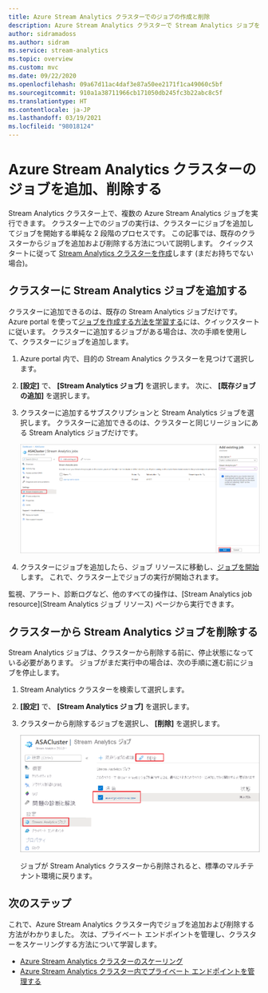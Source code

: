 ```yaml
---
title: Azure Stream Analytics クラスターでのジョブの作成と削除
description: Azure Stream Analytics クラスターで Stream Analytics ジョブを管理する方法について説明します
author: sidramadoss
ms.author: sidram
ms.service: stream-analytics
ms.topic: overview
ms.custom: mvc
ms.date: 09/22/2020
ms.openlocfilehash: 09a67d11ac4daf3e87a50ee2171f1ca49060c5bf
ms.sourcegitcommit: 910a1a38711966cb171050db245fc3b22abc8c5f
ms.translationtype: HT
ms.contentlocale: ja-JP
ms.lasthandoff: 03/19/2021
ms.locfileid: "98018124"
---
```

# <a name="add-and-remove-jobs-in-an-azure-stream-analytics-cluster"></a>Azure Stream Analytics クラスターのジョブを追加、削除する

Stream Analytics クラスター上で、複数の Azure Stream Analytics ジョブを実行できます。 クラスター上でのジョブの実行は、クラスターにジョブを追加してジョブを開始する単純な 2 段階のプロセスです。 この記事では、既存のクラスターからジョブを追加および削除する方法について説明します。 クイックスタートに従って [Stream Analytics クラスターを作成](create-cluster.md)します (まだお持ちでない場合)。

## <a name="add-a-stream-analytics-job-to-a-cluster"></a>クラスターに Stream Analytics ジョブを追加する

クラスターに追加できるのは、既存の Stream Analytics ジョブだけです。 Azure portal を使って[ジョブを作成する方法を学習する](stream-analytics-quick-create-portal.md)には、クイックスタートに従います。 クラスターに追加するジョブがある場合は、次の手順を使用して、クラスターにジョブを追加します。

1. Azure portal 内で、目的の Stream Analytics クラスターを見つけて選択します。

1. **[設定]** で、 **[Stream Analytics ジョブ]** を選択します。 次に、 **[既存ジョブの追加]** を選択します。

1. クラスターに追加するサブスクリプションと Stream Analytics ジョブを選択します。 クラスターに追加できるのは、クラスターと同じリージョンにある Stream Analytics ジョブだけです。

   ![クラスターにジョブを追加する](./media/manage-jobs-cluster/add-job.png)

1. クラスターにジョブを追加したら、ジョブ リソースに移動し、[ジョブを開始](start-job.md#azure-portal)します。 これで、クラスター上でジョブの実行が開始されます。

監視、アラート、診断ログなど、他のすべての操作は、[Stream Analytics job resource]\(Stream Analytics ジョブ リソース\) ページから実行できます。

## <a name="remove-a-stream-analytics-job-from-a-cluster"></a>クラスターから Stream Analytics ジョブを削除する

Stream Analytics ジョブは、クラスターから削除する前に、停止状態になっている必要があります。 ジョブがまだ実行中の場合は、次の手順に進む前にジョブを停止します。

1. Stream Analytics クラスターを検索して選択します。

1. **[設定]** で、 **[Stream Analytics ジョブ]** を選択します。

1. クラスターから削除するジョブを選択し、 **[削除]** を選択します。

   ![クラスターからジョブを削除する](./media/manage-jobs-cluster/remove-job.png)

   ジョブが Stream Analytics クラスターから削除されると、標準のマルチテナント環境に戻ります。

## <a name="next-steps"></a>次のステップ

これで、Azure Stream Analytics クラスター内でジョブを追加および削除する方法がわかりました。 次は、プライベート エンドポイントを管理し、クラスターをスケーリングする方法について学習します。

* [Azure Stream Analytics クラスターのスケーリング](scale-cluster.md)
* [Azure Stream Analytics クラスター内でプライベート エンドポイントを管理する](private-endpoints.md)
